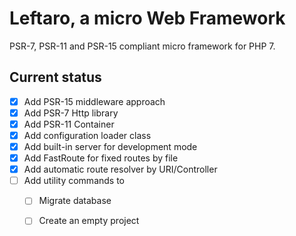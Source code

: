 Leftaro, a micro Web Framework
=============================

PSR-7, PSR-11 and PSR-15 compliant micro framework for PHP 7.

Current status
--------------

- [x] Add PSR-15 middleware approach
- [x] Add PSR-7 Http library
- [x] Add PSR-11 Container
- [x] Add configuration loader class
- [x] Add built-in server for development mode
- [x] Add FastRoute for fixed routes by file
- [x] Add automatic route resolver by URI/Controller
- [ ] Add utility commands to
  - [ ] Migrate database
  - [ ] Create an empty project

